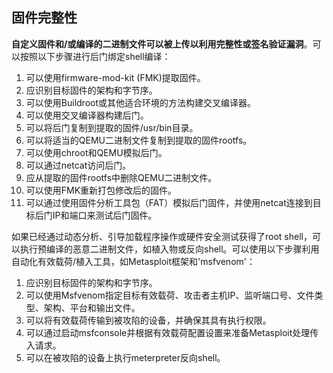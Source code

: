## 固件完整性

**自定义固件和/或编译的二进制文件可以被上传以利用完整性或签名验证漏洞**。可以按照以下步骤进行后门绑定shell编译：

1. 可以使用firmware-mod-kit (FMK)提取固件。
2. 应识别目标固件的架构和字节序。
3. 可以使用Buildroot或其他适合环境的方法构建交叉编译器。
4. 可以使用交叉编译器构建后门。
5. 可以将后门复制到提取的固件/usr/bin目录。
6. 可以将适当的QEMU二进制文件复制到提取的固件rootfs。
7. 可以使用chroot和QEMU模拟后门。
8. 可以通过netcat访问后门。
9. 应从提取的固件rootfs中删除QEMU二进制文件。
10. 可以使用FMK重新打包修改后的固件。
11. 可以通过使用固件分析工具包（FAT）模拟后门固件，并使用netcat连接到目标后门IP和端口来测试后门固件。

如果已经通过动态分析、引导加载程序操作或硬件安全测试获得了root shell，可以执行预编译的恶意二进制文件，如植入物或反向shell。可以使用以下步骤利用自动化有效载荷/植入工具，如Metasploit框架和'msfvenom'：

1. 应识别目标固件的架构和字节序。
2. 可以使用Msfvenom指定目标有效载荷、攻击者主机IP、监听端口号、文件类型、架构、平台和输出文件。
3. 可以将有效载荷传输到被攻陷的设备，并确保其具有执行权限。
4. 可以通过启动msfconsole并根据有效载荷配置设置来准备Metasploit处理传入请求。
5. 可以在被攻陷的设备上执行meterpreter反向shell。
